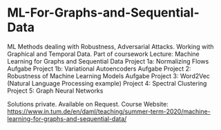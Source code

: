 # ML-For-Graphs-and-Sequential-Data
ML Methods dealing with Robustness, Adversarial Attacks. Working with Graphical and Temporal Data. Part of coursework Lecture: Machine Learning for Graphs and Sequential Data
Project 1a: Normalizing Flows Aufgabe
Project 1b: Variational Autoencoders Aufgabe
Project 2: Robustness of Machine Learning Models Aufgabe
Project 3: Word2Vec (Natural Language Processing example)
Project 4: Spectral Clustering
Project 5: Graph Neural Networks

Solutions private. Available on Request. Course Website: https://www.in.tum.de/en/daml/teaching/summer-term-2020/machine-learning-for-graphs-and-sequential-data/
